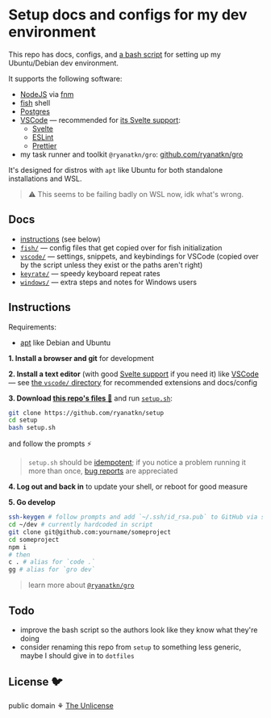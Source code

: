 # Setup docs and configs for my dev environment

This repo has docs, configs, and [a bash script](/setup.sh)
for setting up my Ubuntu/Debian dev environment.

It supports the following software:

- [NodeJS](https://nodejs.org/) via [fnm](https://github.com/Schniz/fnm)
- [fish](https://fishshell.com/) shell
- [Postgres](https://www.postgresql.org/)
- [VSCode](https://code.visualstudio.com/) — recommended for
  [its Svelte support](https://github.com/sveltejs/language-tools):
  - [Svelte](https://svelte.dev/)
  - [ESLint](https://eslint.org/)
  - [Prettier](https://prettier.io/)
- my task runner and toolkit `@ryanatkn/gro`: [github.com/ryanatkn/gro](https://github.com/ryanatkn/gro)

It's designed for distros with `apt` like Ubuntu for both standalone installations and WSL.

> ⚠️ This seems to be failing badly on WSL now, idk what's wrong.

## Docs

- [instructions](#instructions) (see below)
- [`fish/`](fish) — config files that get copied over for fish initialization
- [`vscode/`](vscode) — settings, snippets, and keybindings for VSCode
  (copied over by the script unless they exist or the paths aren't right)
- [`keyrate/`](keyrate) — speedy keyboard repeat rates
- [`windows/`](windows) — extra steps and notes for Windows users

## Instructions

Requirements:

- [apt](<https://wikipedia.org/wiki/APT_(software)>) like Debian and Ubuntu

**1. Install a browser and git** for development

**2. Install a text editor** (with good [Svelte support](https://github.com/sveltejs/language-tools) if you need it)
like [VSCode](https://code.visualstudio.com/) —
see [the `vscode/` directory](vscode) for recommended extensions and docs/config

**3. Download [this repo's files 📁](https://github.com/ryanatkn/setup/archive/refs/heads/main.zip)**
and run [`setup.sh`](/setup.sh):

```bash
git clone https://github.com/ryanatkn/setup
cd setup
bash setup.sh
```

and follow the prompts ⚡

> `setup.sh` should be [idempotent](https://wikipedia.org/wiki/Idempotence#Computer_science_meaning);
> if you notice a problem running it more than once,
> [bug reports](https://github.com/ryanatkn/setup/issues) are appreciated

**4. Log out and back in** to update your shell, or reboot for good measure

**5. Go develop**

```bash
ssh-keygen # follow prompts and add `~/.ssh/id_rsa.pub` to GitHub via settings -> SSH and GPG keys
cd ~/dev # currently hardcoded in script
git clone git@github.com:yourname/someproject
cd someproject
npm i
# then
c . # alias for `code .`
gg # alias for `gro dev`
```

> learn more about [`@ryanatkn/gro`](https://github.com/ryanatkn/gro)

## Todo

- improve the bash script so the authors look like they know what they're doing
- consider renaming this repo from `setup` to something less generic,
  maybe I should give in to `dotfiles`

## License 🐦

public domain ⚘ [The Unlicense](license)
